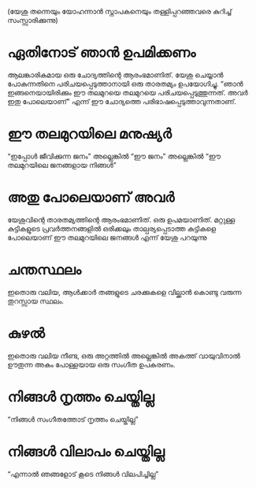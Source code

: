 (യേശു തന്നെയും യോഹന്നാൻ സ്നാപകനെയും തള്ളിപ്പറഞ്ഞവരെ കുറിച്ച് സംസ്സാരിക്കുന്നു)
# ഏതിനോട് ഞാൻ ഉപമിക്കണം
ആലങ്കാരികമായ ഒരു ചോദ്യത്തിന്റെ ആരംഭമാണിത്. യേശു ചെയ്യാൻ പോകുന്നതിനെ പരിചയപ്പെടുത്താനായി ഒരു താരതമ്യം ഉപയോഗിച്ചു. “ഞാൻ ഇങ്ങനെയായിരിക്കും ഈ തലമുറയെ തലമുറയെ പരിചയപ്പെടുത്തുന്നത്. അവർ ഇതു പോലെയാണ്” എന്ന് ഈ ചോദ്യത്തെ പരിഭാഷപ്പെടുത്താവുന്നതാണ്.
# ഈ തലമുറയിലെ മനുഷ്യർ
“ഇപ്പോൾ ജീവിക്കുന്ന ജനം” അല്ലെങ്കിൽ “ഈ ജനം” അല്ലെങ്കിൽ “ഈ തലമുറയിലെ ജനങ്ങളായ നിങ്ങൾ”
# അതു പോലെയാണ് അവർ
യേശുവിന്റെ താരതമ്യത്തിന്റെ ആരംഭമാണിത്. ഒരു ഉപമയാണിത്. മറ്റുള്ള കുട്ടികളുടെ പ്രവർത്തനങ്ങളിൽ ഒരിക്കലും താല്പര്യപ്പെടാത്ത കുട്ടികളെ പോലെയാണ് ഈ തലമുറയിലെ ജനങ്ങൾ എന്ന് യേശു പറയുന്നു
# ചന്തസ്ഥലം
ഇതൊരു വലിയ, ആൾക്കാർ തങ്ങളുടെ ചരക്കുകളെ വില്ക്കാൻ കൊണ്ടു വരുന്ന തുറസ്സായ സ്ഥലം.
# കുഴൽ
ഇതൊരു വലിയ നീണ്ട, ഒരു അറ്റത്തിൽ അല്ലെങ്കിൽ അകത്ത് വായുവിനാൽ ഊതുന്ന അകം പോള്ളയായ ഒരു സംഗീത ഉപകരണം.
# നിങ്ങൾ നൃത്തം ചെയ്തില്ല
“നിങ്ങൾ സംഗീതത്തോട് നൃത്തം ചെയ്തില്ല”
# നിങ്ങൾ വിലാപം ചെയ്തില്ല
“എന്നാൽ ഞങ്ങളോട് കൂടെ നിങ്ങൾ വിലപിച്ചില്ല”
